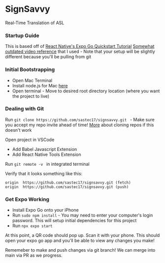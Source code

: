 SignSavvy 
===========================
Real-Time Translation of ASL

### Startup Guide
This is based off of [React Native's Expo Go Quickstart Tutorial](https://reactnative.dev/docs/environment-setup)
[Somewhat outdated video reference](https://www.youtube.com/watch?v=YysKbNk1tj0&t=370s) that I used - Note that your setup will be slightly different because you'll be pulling from git 

### Initial Bootstrapping 
* Open Mac Terminal
* Install node.js for Mac [here](https://nodejs.org/en/download)
* Open terminal - Move to desired root directory location (where you want the project to live)

### Dealing with Git
Run ```git clone https://github.com/sastec17/signsavvy.git ``` - Make sure you accept my repo invite ahead of time!
[More]([url](https://docs.github.com/en/repositories/creating-and-managing-repositories/cloning-a-repository)https://docs.github.com/en/repositories/creating-and-managing-repositories/cloning-a-repository) about cloning repos if this doesn't work

Open project in VSCode 
* Add Babel Javascript Extension
* Add React Native Tools Extension

Run ```git remote -v ``` in integrated terminal

Verify that it looks something like this:
```
origin	https://github.com/sastec17/signsavvy.git (fetch)
origin	https://github.com/sastec17/signsavvy.git (push)
```

### Get Expo Working 
* Install Expo Go onto your iPhone
* Run ```sudo npm install``` -  You may need to enter your computer's login password. This will setup initial dependencies for this project
* Run ```npx expo start```

At this point, a QR code should pop up. Scan it with your phone. 
This should open your expo go app and you'll be able to view any changes you make! 

Rememeber to make and push changes via git branch! We can merge into main via PR as we progress. 
